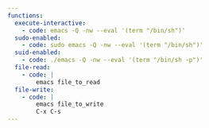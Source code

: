 ```yaml
---
functions:
  execute-interactive:
    - code: emacs -Q -nw --eval '(term "/bin/sh")'
  sudo-enabled:
    - code: sudo emacs -Q -nw --eval '(term "/bin/sh")'
  suid-enabled:
    - code: ./emacs -Q -nw --eval '(term "/bin/sh -p")'
  file-read: 
    - code: |
        emacs file_to_read
  file-write: 
    - code: |
        emacs file_to_write
        C-x C-s
---
```


